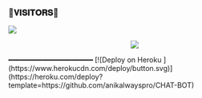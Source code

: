 ### 🌷𝐕𝐈𝐒𝐈𝐓𝐎𝐑𝐒🌷

<!--
**itszshivam/itszshivam** is a ✨ _special_ ✨ repository because its `README.md` (this file) appears on your GitHub profile.


<p align="center">
    <b>ᴠɪsɪᴛᴏʀs</b><br>
 -->    <img align="middle" src="https://profile-counter.glitch.me/itszshivam/count.svg" />
</p>

<p align="center">
  <img src="https://telegra.ph//file/09a309d077286dde347a1.jpg">
</p>
  ━━━━━━━━━━━━━━━━━━━━
[![Deploy on Heroku ](https://www.herokucdn.com/deploy/button.svg)](https://heroku.com/deploy?template=https://github.com/anikalwayspro/CHAT-BOT)
